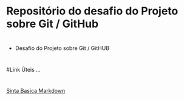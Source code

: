 #    Repositório do desafio do Projeto sobre Git / GitHub
#
- Desafio do  Projeto  sobre  Git /  GitHUB 
#
#Link Úteis  ...
#
[ Sinta Basica Markdown  ](https://www.markdownguide.org/basic-syntax/)
#
